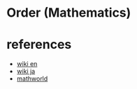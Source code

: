# Order (Mathematics)



# references
- [wiki en](https://en.wikipedia.org/wiki/Order_(mathematics))
- [wiki ja](https://ja.wikipedia.org/wiki/位数)
- [mathworld](https://mathworld.wolfram.com/Order.html)